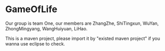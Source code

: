GameOfLife
==========
Our group is team One, our members are ZhangZhe, ShiTingxun, WuYan, ZhongMingyang, WangHuiyuan, LiHao.

This is a maven project, please import it by "existed maven project" if you wanna use eclipse to check.
